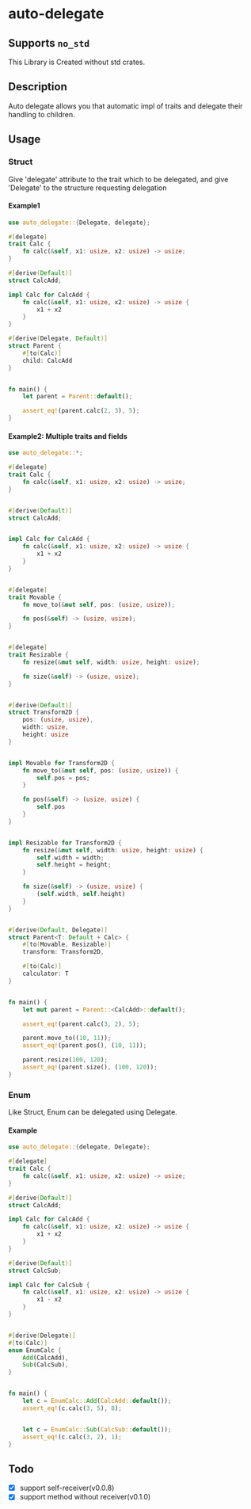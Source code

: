 # auto-delegate

## Supports `no_std`

This Library is Created without std crates.

## Description

Auto delegate allows you that automatic impl of traits and delegate their handling to children.

## Usage

### Struct

Give 'delegate' attribute to the trait which to be delegated,
and give 'Delegate' to the structure requesting delegation

#### Example1

```rust
use auto_delegate::{Delegate, delegate};

#[delegate]
trait Calc {
    fn calc(&self, x1: usize, x2: usize) -> usize;
}

#[derive(Default)]
struct CalcAdd;

impl Calc for CalcAdd {
    fn calc(&self, x1: usize, x2: usize) -> usize {
        x1 + x2
    }
}

#[derive(Delegate, Default)]
struct Parent {
    #[to(Calc)]
    child: CalcAdd
}


fn main() {
    let parent = Parent::default();

    assert_eq!(parent.calc(2, 3), 5);
}
```

#### Example2: Multiple traits and fields

```rust
use auto_delegate::*;

#[delegate]
trait Calc {
    fn calc(&self, x1: usize, x2: usize) -> usize;
}


#[derive(Default)]
struct CalcAdd;


impl Calc for CalcAdd {
    fn calc(&self, x1: usize, x2: usize) -> usize {
        x1 + x2
    }
}


#[delegate]
trait Movable {
    fn move_to(&mut self, pos: (usize, usize));

    fn pos(&self) -> (usize, usize);
}


#[delegate]
trait Resizable {
    fn resize(&mut self, width: usize, height: usize);

    fn size(&self) -> (usize, usize);
}


#[derive(Default)]
struct Transform2D {
    pos: (usize, usize),
    width: usize,
    height: usize
}


impl Movable for Transform2D {
    fn move_to(&mut self, pos: (usize, usize)) {
        self.pos = pos;
    }

    fn pos(&self) -> (usize, usize) {
        self.pos
    }
}


impl Resizable for Transform2D {
    fn resize(&mut self, width: usize, height: usize) {
        self.width = width;
        self.height = height;
    }

    fn size(&self) -> (usize, usize) {
        (self.width, self.height)
    }
}


#[derive(Default, Delegate)]
struct Parent<T: Default + Calc> {
    #[to(Movable, Resizable)]
    transform: Transform2D,

    #[to(Calc)]
    calculator: T
}


fn main() {
    let mut parent = Parent::<CalcAdd>::default();

    assert_eq!(parent.calc(3, 2), 5);

    parent.move_to((10, 11));
    assert_eq!(parent.pos(), (10, 11));

    parent.resize(100, 120);
    assert_eq!(parent.size(), (100, 120));
}
```

### Enum

Like Struct, Enum can be delegated using Delegate.

#### Example

```rust
use auto_delegate::{delegate, Delegate};

#[delegate]
trait Calc {
    fn calc(&self, x1: usize, x2: usize) -> usize;
}

#[derive(Default)]
struct CalcAdd;

impl Calc for CalcAdd {
    fn calc(&self, x1: usize, x2: usize) -> usize {
        x1 + x2
    }
}

#[derive(Default)]
struct CalcSub;

impl Calc for CalcSub {
    fn calc(&self, x1: usize, x2: usize) -> usize {
        x1 - x2
    }
}


#[derive(Delegate)]
#[to(Calc)]
enum EnumCalc {
    Add(CalcAdd),
    Sub(CalcSub),
}


fn main() {
    let c = EnumCalc::Add(CalcAdd::default());
    assert_eq!(c.calc(3, 5), 8);


    let c = EnumCalc::Sub(CalcSub::default());
    assert_eq!(c.calc(3, 2), 1);
}
```

## Todo

- [x] support self-receiver(v0.0.8)
- [x] support method without receiver(v0.1.0)